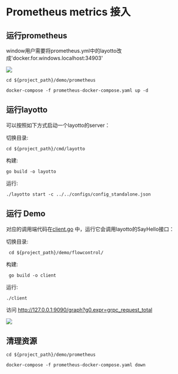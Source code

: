 # Prometheus metrics 接入

## 运行prometheus

window用户需要将prometheus.yml中的layotto改成'docker.for.windows.localhost:34903'

![](https://gw.alipayobjects.com/mdn/rms_5891a1/afts/img/A*mMAeSa8VQ-UAAAAAAAAAAAAAARQnAQ)

```shell
cd ${project_path}/demo/prometheus

docker-compose -f prometheus-docker-compose.yaml up -d
```

## 运行layotto

可以按照如下方式启动一个layotto的server：

切换目录:

```shell
cd ${project_path}/cmd/layotto
```

构建:

```shell @if.not.exist layotto
go build -o layotto
```

运行:

```shell @background
./layotto start -c ../../configs/config_standalone.json
```

## 运行 Demo

对应的调用端代码在[client.go](https://github.com/mosn/layotto/blob/main/demo/flowcontrol/client.go) 中，运行它会调用layotto的SayHello接口：

切换目录:

```shell
 cd ${project_path}/demo/flowcontrol/
``` 

构建:

```shell @if.not.exist client 
 go build -o client
```

运行:

```shell
./client
```

访问 http://127.0.0.1:9090/graph?g0.expr=grpc_request_total

![](https://gw.alipayobjects.com/mdn/rms_5891a1/afts/img/A*mEVNSZMvtvEAAAAAAAAAAAAAARQnAQ)


## 清理资源

```shell
cd ${project_path}/demo/prometheus

docker-compose -f prometheus-docker-compose.yaml down
```